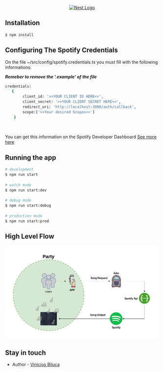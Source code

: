 <p align="center">
  <a href="http://nestjs.com/" target="blank"><img src="https://nestjs.com/img/logo_text.svg" width="320" alt="Nest Logo" /></a>
</p>

[circleci-image]: https://img.shields.io/circleci/build/github/nestjs/nest/master?token=abc123def456
[circleci-url]: https://circleci.com/gh/nestjs/nest


## Installation

```bash
$ npm install

```

## Configuring The Spotify Credentials

On the file ~/src/config/spotify.credentials.ts you must fill with the following informations:

***Remeber to remove the '.example' of the file***

```bash
credentials: 
   {
        client_id: '>>YOUR CLIENT ID HERE<<',
        client_secret: '>>YOUR CLIENT SECRET HERE<<',
        redirect_uri: 'http://localhost:3000/auth/callback',
        scope:['>>Your desired Scopes<<']
    }

    
```

You can get this information on the Spotify Developer Dashboard [See more here](https://developer.spotify.com/dashboard/login)

## Running the app

```bash
# development
$ npm run start

# watch mode
$ npm run start:dev

# debug mode
$ npm run start:debug

# production mode
$ npm run start:prod
```

## High Level Flow

![High Level Flow](https://github.com/biluca/juke/blob/master/docs/flows/juke-flow-v1.png)


## Stay in touch

- Author - [Vinicios Biluca](https://gitlab.com/vinicios.biluca)

